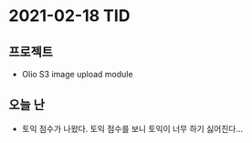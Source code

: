 # 2021-02-18 TID

## 프로젝트
- Olio S3 image upload module

## 오늘 난

- 토익 점수가 나왔다. 토익 점수를 보니 토익이 너무 하기 싫어진다...